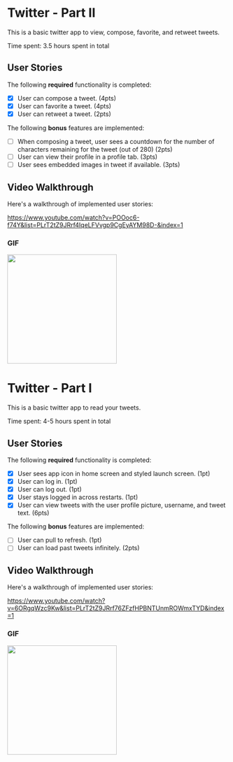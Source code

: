 # Twitter - Part II

This is a basic twitter app to view, compose, favorite, and retweet tweets.

Time spent: 3.5 hours spent in total

## User Stories

The following **required** functionality is completed:

- [x] User can compose a tweet. (4pts)
- [x] User can favorite a tweet. (4pts)
- [x] User can retweet a tweet. (2pts)

The following **bonus** features are implemented:

- [ ] When composing a tweet, user sees a countdown for the number of characters remaining for the tweet (out of 280) (2pts)
- [ ] User can view their profile in a profile tab. (3pts)
- [ ] User sees embedded images in tweet if available. (3pts)

## Video Walkthrough

Here's a walkthrough of implemented user stories:

https://www.youtube.com/watch?v=POOoc6-f74Y&list=PLrT2tZ9JRrf4IqeLFVvgp9CgEyAYM98D-&index=1

### GIF


<img src="https://media.giphy.com/media/o3HD7m5hAt2mn8FtM1/giphy.gif" width=250><br>





# Twitter - Part I

This is a basic twitter app to read your tweets.

Time spent: 4-5 hours spent in total

## User Stories

The following **required** functionality is completed:

- [x] User sees app icon in home screen and styled launch screen. (1pt)
- [x] User can log in. (1pt)
- [x] User can log out. (1pt)
- [x] User stays logged in across restarts. (1pt)
- [x] User can view tweets with the user profile picture, username, and tweet text. (6pts)

The following **bonus** features are implemented:

- [ ] User can pull to refresh. (1pt)
- [ ] User can load past tweets infinitely. (2pts)

## Video Walkthrough

Here's a walkthrough of implemented user stories:

https://www.youtube.com/watch?v=6ORgqWzc9Kw&list=PLrT2tZ9JRrf76ZFzfHPBNTUnmROWmxTYD&index=1


### GIF

<img src="https://media.giphy.com/media/XB0uQAoWg5IbkfwvGb/giphy.gif" width=250><br>
